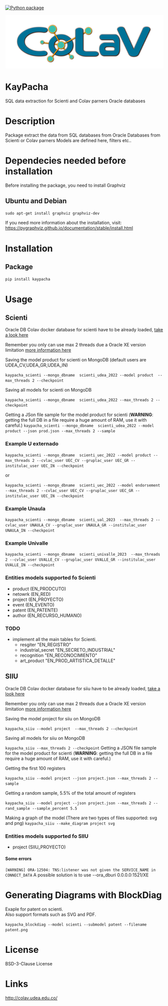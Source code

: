 [![Python package](https://github.com/colav/KayPacha/actions/workflows/python-package.yml/badge.svg)](https://github.com/colav/KayPacha/actions/workflows/python-package.yml)

<center><img src="https://raw.githubusercontent.com/colav/colav.github.io/master/img/Logo.png"/></center>

# KayPacha
SQL data extraction for Scienti and Colav parners  Oracle databases

# Description
Package extract the data from SQL databases from Oracle Databases from Scienti or Colav parners
Models are defined here, filters etc..

# Dependecies needed before installation
Before installing the package, you need to install Graphviz

## Ubuntu and Debian
`sudo apt-get install graphviz graphviz-dev`

If you need more information about the installation, visit: https://pygraphviz.github.io/documentation/stable/install.html

# Installation

## Package
`pip install kaypacha`


# Usage

## Scienti
Oracle DB Colav docker database for scienti have to be already loaded, [take a look here](https://github.com/colav/oracle-docker)

Remember you only can use max 2 threads due a Oracle XE version limitation [more information here](https://docs.oracle.com/en/database/oracle/oracle-database/18/xeinl/licensing-restrictions.html)

Saving the model product for scienti on MongoDB (default users are UDEA_CV,UDEA_GR,UDEA_IN)

`
kaypacha_scienti --mongo_dbname  scienti_udea_2022 --model product  --max_threads 2 --checkpoint
`

Saving all models for scienti on MongoDB

`
kaypacha_scienti --mongo_dbname  scienti_udea_2022 --max_threads 2 --checkpoint
`

Getting a JSon file sample for the model product for scienti (**WARNING**: getting the full DB in a file require a huge amount of RAM, use it with careful.)
`
kaypacha_scienti --mongo_dbname  scienti_udea_2022 --model product --json prod.json --max_threads 2 --sample
`

### Example U externado

`
kaypacha_scienti --mongo_dbname  scienti_uec_2022 --model product --max_threads 2 --cvlac_user UEC_CV --gruplac_user UEC_GR --institulac_user UEC_IN --checkpoint
`

or

`
kaypacha_scienti --mongo_dbname  scienti_uec_2022 --model endorsement --max_threads 2 --cvlac_user UEC_CV --gruplac_user UEC_GR --institulac_user UEC_IN --checkpoint
`

### Example Unaula

`
kaypacha_scienti --mongo_dbname  scienti_ual_2023  --max_threads 2 --cvlac_user UNAULA_CV --gruplac_user UNAULA_GR --institulac_user UNAULA_IN --checkpoint
`

### Example Univalle

`
kaypacha_scienti --mongo_dbname  scienti_univalle_2023  --max_threads 2 --cvlac_user UVALLE_CV --gruplac_user UVALLE_GR --institulac_user UVALLE_IN --checkpoint
`


### Entities models supported fo Scienti
* product (EN_PRODCUTO)
* netowrk (EN_RED)
* project (EN_PROYECTO)
* event (EN_EVENTO)
* patent (EN_PATENTE)
* author (EN_RECURSO_HUMANO)

### TODO
* implement all the main tables for Scienti.
  * resgiter "EN_REGISTRO"
  * industrial_secret "EN_SECRETO_INDUSTRIAL"
  * recognition "EN_RECONOCIMIENTO"
  * art_product "EN_PROD_ARTISTICA_DETALLE"

## SIIU
Oracle DB Colav docker database for siiu have to be already loaded, [take a look here](https://github.com/colav/oracle-docker)

Remember you only can use max 2 threads due a Oracle XE version limitation [more information here](https://docs.oracle.com/en/database/oracle/oracle-database/18/xeinl/licensing-restrictions.html)

Saving the model project for siiu on MongoDB

`
kaypacha_siiu --model project  --max_threads 2 --checkpoint
`

Saving all models for siiu on MongoDB

`
kaypacha_siiu --max_threads 2 --checkpoint
`
Getting a JSON file sample for the model product for scienti (**WARNING**: getting the full DB in a file require a huge amount of RAM, use it with careful.)

Getting the first 100 registers

`
kaypacha_siiu --model project --json project.json --max_threads 2 --sample
`

Getting a random sample, 5.5% of the total amount of registers

`
kaypacha_siiu --model project --json project.json --max_threads 2 --rand_sample --sample_percent 5.5
`

Making a graph of the model (There are two types of files supported: svg and png)
`
kaypacha_siiu --make_diagram project svg
`

### Entities models supported fo SIIU
* project (SIIU_PROYECTO)


#### Some errors
`
[WARNING] ORA-12504: TNS:listener was not given the SERVICE_NAME in CONNECT_DATA
`
A possible solution is to use --ora_dburi 0.0.0.0:1521/XE


# Generating Diagrams with BlockDiag
Exaple for patent on scienti.<br>
Also support formats such as SVG and PDF.

`
kaypacha_blockdiag --model scienti --submodel patent --filename patent.png 
`
# License
BSD-3-Clause License 

# Links
http://colav.udea.edu.co/



